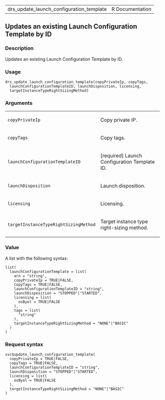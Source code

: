 <table style="width: 100%;">
<tbody>
<tr class="odd">
<td>drs_update_launch_configuration_template</td>
<td style="text-align: right;">R Documentation</td>
</tr>
</tbody>
</table>

## Updates an existing Launch Configuration Template by ID

### Description

Updates an existing Launch Configuration Template by ID.

### Usage

    drs_update_launch_configuration_template(copyPrivateIp, copyTags,
      launchConfigurationTemplateID, launchDisposition, licensing,
      targetInstanceTypeRightSizingMethod)

### Arguments

<table>
<colgroup>
<col style="width: 35%" />
<col style="width: 65%" />
</colgroup>
<tbody>
<tr class="odd">
<td><code
id="drs_update_launch_configuration_template_:_copyPrivateIp">copyPrivateIp</code></td>
<td><p>Copy private IP.</p></td>
</tr>
<tr class="even">
<td><code
id="drs_update_launch_configuration_template_:_copyTags">copyTags</code></td>
<td><p>Copy tags.</p></td>
</tr>
<tr class="odd">
<td><code
id="drs_update_launch_configuration_template_:_launchConfigurationTemplateID">launchConfigurationTemplateID</code></td>
<td><p>[required] Launch Configuration Template ID.</p></td>
</tr>
<tr class="even">
<td><code
id="drs_update_launch_configuration_template_:_launchDisposition">launchDisposition</code></td>
<td><p>Launch disposition.</p></td>
</tr>
<tr class="odd">
<td><code
id="drs_update_launch_configuration_template_:_licensing">licensing</code></td>
<td><p>Licensing.</p></td>
</tr>
<tr class="even">
<td><code
id="drs_update_launch_configuration_template_:_targetInstanceTypeRightSizingMethod">targetInstanceTypeRightSizingMethod</code></td>
<td><p>Target instance type right-sizing method.</p></td>
</tr>
</tbody>
</table>

### Value

A list with the following syntax:

    list(
      launchConfigurationTemplate = list(
        arn = "string",
        copyPrivateIp = TRUE|FALSE,
        copyTags = TRUE|FALSE,
        launchConfigurationTemplateID = "string",
        launchDisposition = "STOPPED"|"STARTED",
        licensing = list(
          osByol = TRUE|FALSE
        ),
        tags = list(
          "string"
        ),
        targetInstanceTypeRightSizingMethod = "NONE"|"BASIC"
      )
    )

### Request syntax

    svc$update_launch_configuration_template(
      copyPrivateIp = TRUE|FALSE,
      copyTags = TRUE|FALSE,
      launchConfigurationTemplateID = "string",
      launchDisposition = "STOPPED"|"STARTED",
      licensing = list(
        osByol = TRUE|FALSE
      ),
      targetInstanceTypeRightSizingMethod = "NONE"|"BASIC"
    )
